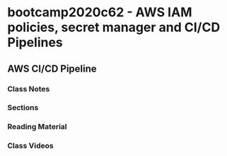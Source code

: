 # bootcamp2020c62 - AWS IAM policies, secret manager and CI/CD Pipelines

## AWS CI/CD Pipeline

### Class Notes

### Sections

### Reading Material

### Class Videos
